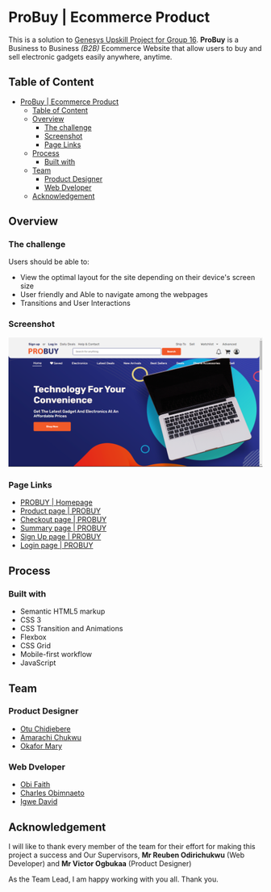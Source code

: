 # ProBuy | Ecommerce Product

This is a solution to [Genesys Upskill Project for Group 16](https://obifaith.github.io/PROBUY/). **ProBuy** is a Business to Business *(B2B)* Ecommerce Website that allow users to buy and sell electronic gadgets easily anywhere, anytime.

## Table of Content
- [ProBuy | Ecommerce Product](#probuy--ecommerce-product)
  - [Table of Content](#table-of-content)
  - [Overview](#overview)
    - [The challenge](#the-challenge)
    - [Screenshot](#screenshot)
    - [Page Links](#page-links)
  - [Process](#process)
    - [Built with](#built-with)
  - [Team](#team)
    - [Product Designer](#product-designer)
    - [Web Dveloper](#web-dveloper)
  - [Acknowledgement](#acknowledgement)

## Overview

### The challenge 
Users should be able to:

- View the optimal layout for the site depending on their device's screen size
- User friendly and Able to navigate among the webpages
- Transitions and User Interactions

### Screenshot
  ![Images](./img/PROBUY.png)

### Page Links
- [PROBUY | Homepage](https://obifaith.github.io/PROBUY/)
- [Product page | PROBUY](https://obifaith.github.io/PROBUY/product.html)
- [Checkout page | PROBUY](https://obifaith.github.io/PROBUY/checkout.html)
- [Summary page | PROBUY](https://obifaith.github.io/PROBUY/summary.html)
- [Sign Up page | PROBUY](https://obifaith.github.io/PROBUY/summary.html)
- [Login page | PROBUY](https://obifaith.github.io/PROBUY/summary.html)

## Process

### Built with
- Semantic HTML5 markup
- CSS 3
- CSS Transition and Animations
- Flexbox
- CSS Grid
- Mobile-first workflow
- JavaScript

<!-- ### What we learned

#### Product Designer
- 

#### Web Developer
- 

### Useful Resources
- [Link1]() -->

## Team 

### Product Designer
- [Otu Chidiebere](https://twitter.com/Eldante0)
- [Amarachi Chukwu]()
- [Okafor Mary]()
  
### Web Dveloper
- [Obi Faith](https://github.com/ObiFaith/)
- [Charles Obimnaeto](https://github.com/IamNaeto)
- [Igwe David](https://github.com/Igwedave)

## Acknowledgement

I will like to thank every member of the team for their effort for making this project a success and Our Supervisors, **Mr Reuben Odirichukwu** (Web Developer) and **Mr Victor Ogbukaa** (Product Designer)

As the Team Lead, I am happy working with you all. Thank you.